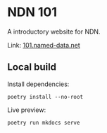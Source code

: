 # NDN 101

A introductory website for NDN.

Link: [101.named-data.net](https://101.named-data.net/)

## Local build

Install dependencies:

```shell
poetry install --no-root
```

Live preview:

```shell
poetry run mkdocs serve
```
